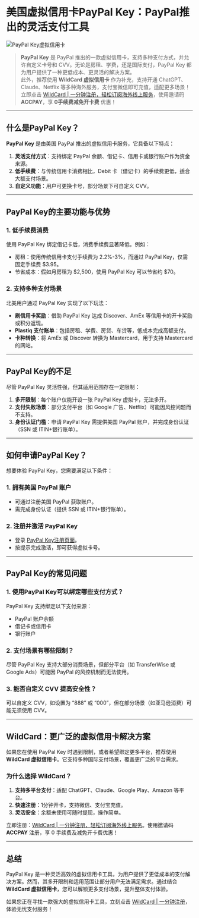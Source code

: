 # 美国虚拟信用卡PayPal Key：PayPal推出的灵活支付工具

![PayPal Key虚拟信用卡](https://www.vpsdawanjia.com/wp-content/uploads/2020/09/520593.png)

> **PayPal Key** 是 PayPal 推出的一款虚拟信用卡，支持多种支付方式，并允许自定义卡号和 CVV。无论是房租、学费，还是国际支付，PayPal Key 都为用户提供了一种更低成本、更灵活的解决方案。  
此外，推荐使用 **WildCard 虚拟信用卡** 作为补充，支持开通 ChatGPT、Claude、Netflix 等多种海外服务，支付宝微信即可充值，适配更多场景！  
立即点击 [WildCard | 一分钟注册，轻松订阅海外线上服务](https://bit.ly/bewildcard)，使用邀请码 **ACCPAY**，享 **0手续费减免开卡费** 优惠！

---

## 什么是PayPal Key？

**PayPal Key** 是由美国 PayPal 推出的虚拟信用卡服务，它具备以下特点：

1. **灵活支付方式**：支持绑定 PayPal 余额、借记卡、信用卡或银行账户作为资金来源。  
2. **低手续费**：与传统信用卡消费相比，Debit 卡（借记卡）的手续费更低，适合大额支付场景。  
3. **自定义功能**：用户可更换卡号，部分场景下可自定义 CVV。

---

## PayPal Key的主要功能与优势

### 1. 低手续费消费
使用 PayPal Key 绑定借记卡后，消费手续费显著降低。例如：

- 房租：使用传统信用卡支付手续费为 2.2%-3%，而通过 PayPal Key，仅需固定手续费 $3.95。
- 节省成本：假如月房租为 $2,500，使用 PayPal Key 可以节省约 $70。

### 2. 支持多种支付场景
北美用户通过 PayPal Key 实现了以下玩法：

- **刷信用卡奖励**：借助 PayPal Key 达成 Discover、AmEx 等信用卡的开卡奖励或积分返现。  
- **Plastiq 支付账单**：包括房租、学费、房贷、车贷等，低成本完成高额支付。  
- **卡种转换**：将 AmEx 或 Discover 转换为 Mastercard，用于支持 Mastercard 的网站。  

---

## PayPal Key的不足

尽管 PayPal Key 灵活性强，但其适用范围存在一定限制：

1. **多开限制**：每个账户仅能开设一张 PayPal Key 虚拟卡，无法多开。  
2. **支付失败场景**：部分支付平台（如 Google 广告、Netflix）可能因风控问题而不支持。  
3. **身份认证门槛**：申请 PayPal Key 需提供美国 PayPal 账户，并完成身份认证（SSN 或 ITIN+银行账单）。

---

## 如何申请PayPal Key？

想要体验 PayPal Key，您需要满足以下条件：

### 1. 拥有美国 PayPal 账户
- 可通过注册美国 PayPal 获取账户。  
- 需完成身份认证（提供 SSN 或 ITIN+银行账单）。

### 2. 注册并激活 PayPal Key
- 登录 [PayPal Key注册页面](https://www.paypal.com/myaccount/debitcards/key)。  
- 按提示完成激活，即可获得虚拟卡号。

---

## PayPal Key的常见问题

### 1. 使用PayPal Key可以绑定哪些支付方式？
PayPal Key 支持绑定以下支付来源：
- PayPal 账户余额  
- 借记卡或信用卡  
- 银行账户

### 2. 支付场景有哪些限制？
尽管 PayPal Key 支持大部分消费场景，但部分平台（如 TransferWise 或 Google Ads）可能因 PayPal 的风控机制而无法使用。

### 3. 能否自定义 CVV 提高安全性？
可以自定义 CVV，如设置为 “888” 或 “000”，但在部分场景（如亚马逊消费）可能无须使用 CVV。

---

## WildCard：更广泛的虚拟信用卡解决方案

如果您在使用 PayPal Key 时遇到限制，或者希望绑定更多平台，推荐使用 **WildCard 虚拟信用卡**。它支持多种国际支付场景，覆盖更广泛的平台需求。

### 为什么选择 WildCard？
1. **支持多平台支付**：适配 ChatGPT、Claude、Google Play、Amazon 等平台。  
2. **快速注册**：1分钟开卡，支持微信、支付宝充值。  
3. **灵活安全**：余额未使用可随时提现，操作简单。

立即注册：[WildCard | 一分钟注册，轻松订阅海外线上服务](https://bit.ly/bewildcard)。使用邀请码 **ACCPAY** 注册，享 0 手续费及减免开卡费优惠！

---

## 总结

PayPal Key 是一种灵活高效的虚拟信用卡工具，为用户提供了更低成本的支付解决方案。然而，其多开限制和适用范围让部分用户无法满足需求。通过结合 **WildCard 虚拟信用卡**，您可以解锁更多支付场景，提升整体支付体验。

如果您正在寻找一款强大的虚拟信用卡工具，立刻点击 [WildCard | 一分钟注册](https://bit.ly/bewildcard)，体验无忧支付服务！
